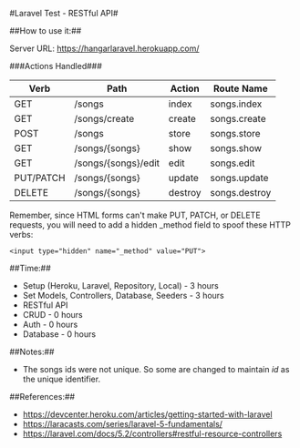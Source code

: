 

#Laravel Test - RESTful API#

##How to use it:##

Server URL: 
https://hangarlaravel.herokuapp.com/


###Actions Handled###

Verb  | Path | Action | Route Name
------------- | ------------- | ------------- | -------------
GET  | /songs  | index  | songs.index 
GET  | /songs/create  | create   | songs.create
POST  | /songs  | store  | songs.store
GET  | /songs/{songs}  | show  | songs.show
GET  | /songs/{songs}/edit  | edit  | songs.edit
PUT/PATCH  | /songs/{songs}  | update  | songs.update
DELETE  | /songs/{songs}  | destroy  | songs.destroy

Remember, since HTML forms can't make PUT, PATCH, or DELETE requests, you will need to add a hidden _method field to spoof these HTTP verbs:

`<input type="hidden" name="_method" value="PUT">`







##Time:##
 * Setup (Heroku, Laravel, Repository, Local)   - 3 hours
 * Set Models, Controllers, Database, Seeders	- 3 hours
 * RESTful API
  * CRUD - 0  hours
  * Auth - 0  hours
  * Database - 0  hours

##Notes:##
 * The songs ids were not unique. So some are changed to maintain *id* as the unique identifier. 

##References:##
 * https://devcenter.heroku.com/articles/getting-started-with-laravel
 * https://laracasts.com/series/laravel-5-fundamentals/
 * https://laravel.com/docs/5.2/controllers#restful-resource-controllers 
